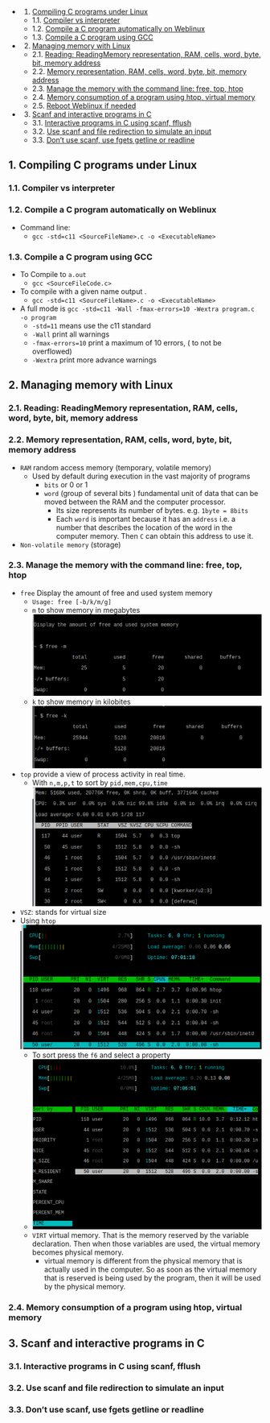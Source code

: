 <!-- vscode-markdown-toc -->
* 1. [Compiling C programs under Linux](#CompilingCprogramsunderLinux)
	* 1.1. [Compiler vs interpreter](#Compilervsinterpreter)
	* 1.2. [Compile a C program automatically on Weblinux](#CompileaCprogramautomaticallyonWeblinux)
	* 1.3. [Compile a C program using GCC](#CompileaCprogramusingGCC)
* 2. [Managing memory with Linux](#ManagingmemorywithLinux)
	* 2.1. [Reading: ReadingMemory representation, RAM, cells, word, byte, bit, memory address](#Reading:ReadingMemoryrepresentationRAMcellswordbytebitmemoryaddress)
	* 2.2. [Memory representation, RAM, cells, word, byte, bit, memory address](#MemoryrepresentationRAMcellswordbytebitmemoryaddress)
	* 2.3. [Manage the memory with the command line: free, top, htop](#Managethememorywiththecommandline:freetophtop)
	* 2.4. [Memory consumption of a program using htop, virtual memory](#Memoryconsumptionofaprogramusinghtopvirtualmemory)
	* 2.5. [Reboot Weblinux if needed](#RebootWeblinuxifneeded)
* 3. [Scanf and interactive programs in C](#ScanfandinteractiveprogramsinC)
	* 3.1. [Interactive programs in C using scanf, fflush](#InteractiveprogramsinCusingscanffflush)
	* 3.2. [Use scanf and file redirection to simulate an input](#Usescanfandfileredirectiontosimulateaninput)
	* 3.3. [Don’t use scanf, use fgets getline or readline](#Dontusescanfusefgetsgetlineorreadline)

<!-- vscode-markdown-toc-config
	numbering=true
	autoSave=true
	/vscode-markdown-toc-config -->
<!-- /vscode-markdown-toc -->

##  1. <a name='CompilingCprogramsunderLinux'></a>Compiling C programs under Linux

###  1.1. <a name='Compilervsinterpreter'></a>Compiler vs interpreter

###  1.2. <a name='CompileaCprogramautomaticallyonWeblinux'></a>Compile a C program automatically on Weblinux
- Command line:
  - `gcc -std=c11 <SourceFileName>.c -o <ExecutableName>`


###  1.3. <a name='CompileaCprogramusingGCC'></a>Compile a C program using GCC
- To Compile to `a.out`
  - `gcc <SourceFileCode.c>`
- To compile with a given name output .
  - `gcc -std=c11 <SourceFileName>.c -o <ExecutableName>`
- A full mode is `gcc -std=c11 -Wall -fmax-errors=10 -Wextra program.c -o program`
  - `-std=11` means use the c11 standard
  - `-Wall` print all warnings
  - `-fmax-errors=10` print a maximum of 10 errors, ( to not be overflowed)
  - `-Wextra` print more advance warnings

##  2. <a name='ManagingmemorywithLinux'></a>Managing memory with Linux

###  2.1. <a name='Reading:ReadingMemoryrepresentationRAMcellswordbytebitmemoryaddress'></a>Reading: ReadingMemory representation, RAM, cells, word, byte, bit, memory address

###  2.2. <a name='MemoryrepresentationRAMcellswordbytebitmemoryaddress'></a>Memory representation, RAM, cells, word, byte, bit, memory address
- `RAM` random access memory (temporary, volatile memory)
  - Used by default during execution in the vast majority of programs
    - `bits` or 0 or 1
    - `word`  (group of several bits ) fundamental unit of data that can be moved between the RAM and the computer processor.
      - Its size represents its number of bytes. e.g. `1byte = 8bits`
      - Each `word` is important because it has an `address` i.e. a number that describes the location of the word in the computer memory. Then `C` can obtain this address to use it.
- `Non-volatile memory` (storage)

###  2.3. <a name='Managethememorywiththecommandline:freetophtop'></a>Manage the memory with the command line: free, top, htop

- `free` Display the amount of free and used system memory
  - `Usage: free [-b/k/m/g]`
  - `m` to show memory in megabytes
  ![Alt text](image.png)  
  - `k` to show memory in kilobites
  ![Alt text](image-1.png) 
- `top` provide a view of process activity in real time.
  - With `n,m,p,t` to sort by `pid,mem,cpu,time`
![Alt text](image-2.png)
- `VSZ`: stands for virtual size
- Using `htop`
![Alt text](image-3.png)
   - To sort press the `f6` and select a property
   - ![Alt text](image-4.png)
   - `VIRT` virtual memory. That is the memory reserved by the variable declaration. Then when those variables are used, the virtual memory becomes physical memory.
     - virtual memory is different from the physical memory that is actually used in the computer. So as soon as the virtual memory that is reserved is being used by the program, then it will be used by the physical memory.


###  2.4. <a name='Memoryconsumptionofaprogramusinghtopvirtualmemory'></a>Memory consumption of a program using htop, virtual memory


##  3. <a name='ScanfandinteractiveprogramsinC'></a>Scanf and interactive programs in C

###  3.1. <a name='InteractiveprogramsinCusingscanffflush'></a>Interactive programs in C using scanf, fflush

###  3.2. <a name='Usescanfandfileredirectiontosimulateaninput'></a>Use scanf and file redirection to simulate an input

###  3.3. <a name='Dontusescanfusefgetsgetlineorreadline'></a>Don’t use scanf, use fgets getline or readline
